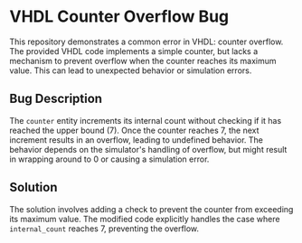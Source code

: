 # VHDL Counter Overflow Bug
This repository demonstrates a common error in VHDL: counter overflow.  The provided VHDL code implements a simple counter, but lacks a mechanism to prevent overflow when the counter reaches its maximum value. This can lead to unexpected behavior or simulation errors.

## Bug Description
The `counter` entity increments its internal count without checking if it has reached the upper bound (7). Once the counter reaches 7, the next increment results in an overflow, leading to undefined behavior.  The behavior depends on the simulator's handling of overflow, but might result in wrapping around to 0 or causing a simulation error.

## Solution
The solution involves adding a check to prevent the counter from exceeding its maximum value.  The modified code explicitly handles the case where `internal_count` reaches 7, preventing the overflow.